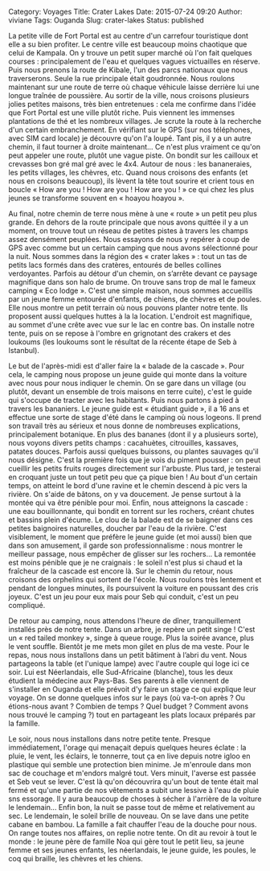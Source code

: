 Category: Voyages
Title: Crater Lakes
Date: 2015-07-24 09:20
Author: viviane
Tags: Ouganda
Slug: crater-lakes
Status: published

La petite ville de Fort Portal est au centre d'un carrefour touristique dont elle a su bien profiter. Le centre ville est beaucoup moins chaotique que celui de Kampala. On y trouve un petit super marché où l'on fait quelques courses : principalement de l'eau et quelques vagues victuailles en réserve. Puis nous prenons la route de Kibale, l'un des parcs nationaux que nous traverserons. Seule la rue principale était goudronnée. Nous roulons maintenant sur une route de terre où chaque véhicule laisse derrière lui une longue traînée de poussière. Au sortir de la ville, nous croisons plusieurs jolies petites maisons, très bien entretenues : cela me confirme dans l'idée que Fort Portal est une ville plutôt riche. Puis viennent les immenses plantations de thé et les nombreux villages. Je scrute la route à la recherche d'un certain embranchement. En vérifiant sur le GPS (sur nos téléphones, avec SIM card locale) je découvre qu'on l'a loupé. Tant pis, il y a un autre chemin, il faut tourner à droite maintenant... Ce n'est plus vraiment ce qu'on peut appeler une route, plutôt une vague piste. On bondit sur les cailloux et crevasses bon gré mal gré avec le 4x4. Autour de nous : les bananeraies, les petits villages, les chèvres, etc. Quand nous croisons des enfants (et nous en croisons beaucoup), ils lèvent la tête tout sourire et crient tous en boucle « How are you ! How are you ! How are you ! » ce qui chez les plus jeunes se transforme souvent en « hoayou hoayou ».

Au final, notre chemin de terre nous mène à une « route » un petit peu plus grande. En dehors de la route principale que nous avons quittée il y a un moment, on trouve tout un réseau de petites pistes à travers les champs assez densément peuplées. Nous essayons de nous y repérer à coup de GPS avec comme but un certain camping que nous avons sélectionné pour la nuit. Nous sommes dans la région des « crater lakes » : tout un tas de petits lacs formés dans des cratères, entourés de belles collines verdoyantes. Parfois au détour d'un chemin, on s’arrête devant ce paysage magnifique dans son halo de brume. On trouve sans trop de mal le fameux camping « Eco lodge ». C'est une simple maison, nous sommes accueillis par un jeune femme entourée d'enfants, de chiens, de chèvres et de poules. Elle nous montre un petit terrain où nous pouvons planter notre tente. Ils proposent aussi quelques huttes à la la location. L'endroit est magnifique, au sommet d'une crête avec vue sur le lac en contre bas. On installe notre tente, puis on se repose à l'ombre en grignotant des crakers et des loukoums (les loukoums sont le résultat de la récente étape de Seb à Istanbul).

Le but de l'après-midi est d'aller faire la « balade de la cascade ». Pour cela, le camping nous propose un jeune guide qui monte dans la voiture avec nous pour nous indiquer le chemin. On se gare dans un village (ou plutôt, devant un ensemble de trois maisons en terre cuite), c'est le guide qui s'occupe de tracter avec les habitants. Puis nous partons à pied à travers les bananiers. Le jeune guide est « étudiant guide », il a 16 ans et effectue une sorte de stage d'été dans le camping où nous logeons. Il prend son travail très au sérieux et nous donne de nombreuses explications, principalement botanique. En plus des bananes (dont il y a plusieurs sorte), nous voyons divers petits champs : cacahuètes, citrouilles, kassaves, patates douces. Parfois aussi quelques buissons, ou plantes sauvages qu'il nous désigne. C'est la première fois que je vois du piment pousser : on peut cueillir les petits fruits rouges directement sur l'arbuste. Plus tard, je testerai en croquant juste un tout petit peu que ça pique bien ! Au bout d'un certain temps, on atteint le bord d'une ravine et le chemin descend à pic vers la rivière. On s'aide de bâtons, on y va doucement. Je pense surtout à la montée qui va être pénible pour moi. Enfin, nous atteignons la cascade : une eau bouillonnante, qui bondit en torrent sur les rochers, créant chutes et bassins plein d'écume. Le clou de la balade est de se baigner dans ces petites baignoires naturelles, doucher par l'eau de la rivière. C'est visiblement, le moment que préfère le jeune guide (et moi aussi) bien que dans son amusement, il garde son professionnalisme : nous montrer le meilleur passage, nous empêcher de glisser sur les rochers... La remontée est moins pénible que je ne craignais : le soleil n'est plus si chaud et la fraîcheur de la cascade est encore là. Sur le chemin du retour, nous croisons des orphelins qui sortent de l'école. Nous roulons très lentement et pendant de longues minutes, ils poursuivent la voiture en poussant des cris joyeux. C'est un jeu pour eux mais pour Seb qui conduit, c'est un peu compliqué.

De retour au camping, nous attendons l'heure de dîner, tranquillement installés près de notre tente. Dans un arbre, je repère un petit singe ! C'est un « red tailed monkey », singe à queue rouge. Plus la soirée avance, plus le vent souffle. Bientôt je me mets mon gilet en plus de ma veste. Pour le repas, nous nous installons dans un petit bâtiment à l’abri du vent. Nous partageons la table (et l'unique lampe) avec l'autre couple qui loge ici ce soir. Lui est Néerlandais, elle Sud-Africaine (blanche), tous les deux étudient la médecine aux Pays-Bas. Ses parents à elle viennent de s'installer en Ouganda et elle prévoit d'y faire un stage ce qui explique leur voyage. On se donne quelques infos sur le pays (où va-t-on après ? Ou étions-nous avant ? Combien de temps ? Quel budget ? Comment avons nous trouvé le camping ?) tout en partageant les plats locaux préparés par la famille.

Le soir, nous nous installons dans notre petite tente. Presque immédiatement, l'orage qui menaçait depuis quelques heures éclate : la pluie, le vent, les éclairs, le tonnerre, tout ça en live depuis notre igloo en plastique qui semble une protection bien minime. Je m'enroule dans mon sac de couchage et m'endors malgré tout. Vers minuit, l'averse est passée et Seb veut se lever. C'est là qu'on découvrira qu'un bout de tente était mal fermé et qu'une partie de nos vêtements a subit une lessive à l'eau de pluie sns essorage. Il y aura beaucoup de choses à sécher à l'arrière de la voiture le lendemain... Enfin bon, la nuit se passe tout de même et relativement au sec. Le lendemain, le soleil brille de nouveau. On se lave dans une petite cabane en bambou. La famille a fait chauffer l'eau de la douche pour nous. On range toutes nos affaires, on replie notre tente. On dit au revoir à tout le monde : le jeune père de famille Noa qui gère tout le petit lieu, sa jeune femme et ses jeunes enfants, les néerlandais, le jeune guide, les poules, le coq qui braille, les chèvres et les chiens.
